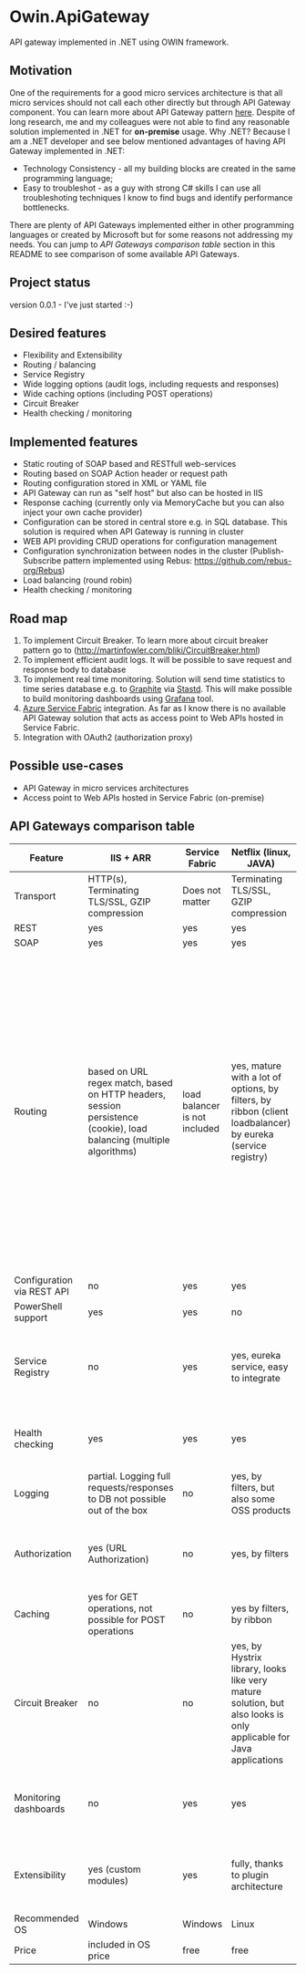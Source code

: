 # Owin.ApiGateway
API gateway implemented in .NET using OWIN framework.

## Motivation
One of the requirements for a good micro services architecture is that all micro services
should not call each other directly but through API Gateway component. You can learn more
about API Gateway pattern [here](http://microservices.io/patterns/apigateway.html). Despite of long
research, me and my colleagues were not able to find any reasonable solution implemented
in .NET for **on-premise** usage. Why .NET? Because I am a .NET developer and see below mentioned advantages of
having API Gateway implemented in .NET:

* Technology Consistency - all my building blocks are created in the same programming
language;
* Easy to troubleshot - as a guy with strong C# skills I can use all troubleshoting techniques I know to find bugs and identify performance bottlenecks.

There are plenty of API Gateways implemented either in other programming languages or
created by Microsoft but for some reasons not addressing my needs. You can jump to
*API Gateways comparison table* section in this README to see comparison of some available API Gateways.

## Project status

version 0.0.1 - I've just started :-)

## Desired features

* Flexibility and Extensibility
* Routing / balancing
* Service Registry
* Wide logging options (audit logs, including requests and responses)
* Wide caching options (including POST operations)
* Circuit Breaker
* Health checking / monitoring

## Implemented features

* Static routing of SOAP based and RESTfull web-services
* Routing based on SOAP Action header or request path
* Routing configuration stored in XML or YAML file
* API Gateway can run as "self host" but also can be hosted in IIS
* Response caching (currently only via MemoryCache but you can also inject your own cache provider) 
* Configuration can be stored in central store e.g. in SQL database. This solution is required when API Gateway is running in cluster
* WEB API providing CRUD operations for configuration management
* Configuration synchronization between nodes in the cluster (Publish-Subscribe pattern implemented using Rebus: https://github.com/rebus-org/Rebus)
* Load balancing (round robin)
* Health checking / monitoring

## Road map

1. To implement Circuit Breaker. To learn more about circuit breaker pattern go to (http://martinfowler.com/bliki/CircuitBreaker.html)
2. To implement efficient audit logs. It will be possible to save request and response body to database
3. To implement real time monitoring. Solution will send time statistics to time series database e.g. to [Graphite](https://github.com/graphite-project/graphite-web) via [Stastd](https://github.com/etsy/statsd). This will make possible to build monitoring dashboards using [Grafana](http://grafana.org/) tool.
4. [Azure Service Fabric](https://azure.microsoft.com/en-us/services/service-fabric/) integration. As far as I know there is no available API Gateway solution that acts as access point to Web APIs hosted in Service Fabric.
5. Integration with OAuth2 (authorization proxy)

## Possible use-cases

* API Gateway in micro services architectures
* Access point to Web APIs hosted in Service Fabric (on-premise)

## API Gateways comparison table

|Feature| IIS + ARR | Service Fabric | Netflix (linux, JAVA) | NGINX (linux, C) |
|-------| --------- | -------------- | --------------------- | -----------------|
|Transport| HTTP(s),  Terminating TLS/SSL, GZIP compression | Does not matter | Terminating TLS/SSL, GZIP compression | Terminating TLS/SSL, GZIP compression |
| REST | yes | yes | yes | yes |
| SOAP | yes | yes | yes | yes |
| Routing | based on URL regex match, based on HTTP headers, session persistence (cookie), load balancing (multiple algorithms) | load balancer is not included | yes, mature with a lot of options, by filters, by ribbon (client loadbalancer) by eureka (service registry) |  based on application parameters, A/B testing (simple rule to split traffic into two parts), session persistence (cookie, sticky, scripted), session draining, load balancing (TCP/HTTP, connection limit, rate limits (requests per second and requests per minute), methods: Round-Robin, Least Connections, Generic Hash, and IP Hash, Least Time) |
| Configuration via REST API | no | yes | yes | yes |
| PowerShell support | yes | yes | no | no |
| Service Registry | no | yes | yes, eureka service, easy to integrate | Partial (via "Consul Template to dynamically reconfigure NGINX reverse proxying") |
| Health checking| yes | yes | yes | yes (based on URI, regex response validation, slow-start) |
| Logging | partial. Logging full requests/responses to DB not possible out of the box | no | yes, by filters, but also some OSS products | only standard HTTP access log formats |
| Authorization | yes (URL Authorization) | no | yes, by filters | partial (based on IP or flat file with usernames and passwords) |
| Caching| yes for GET operations, not possible for POST operations | no | yes by filters, by ribbon | yes (internal or external/Redis) |
| Circuit Breaker | no | no | yes, by Hystrix library, looks like very mature solution, but also looks is only applicable for Java applications | no |
| Monitoring dashboards | no | yes | yes | yes (seems very nice and there is also REST API for external integration) |
| Extensibility | yes (custom modules) | yes | fully, thanks to plugin architecture | possiblie with C, static compilation*, probably Lua langugae as well |
| Recommended OS| Windows | Windows | Linux | Linux |
| Price | included in OS price | free | free | basic version for free |
